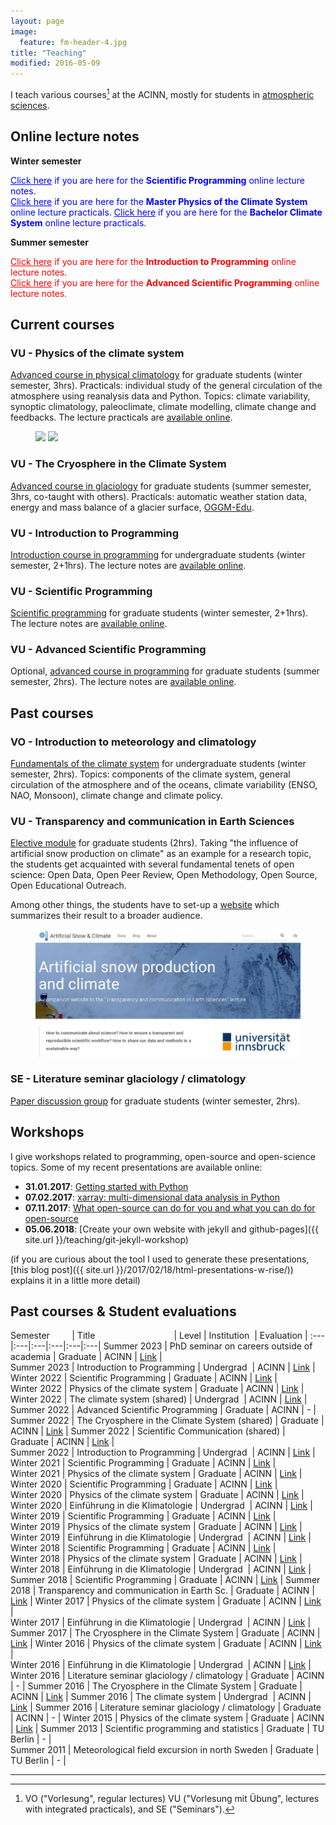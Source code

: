 ```yaml
---
layout: page
image:
  feature: fm-header-4.jpg
title: "Teaching"
modified: 2016-05-09
---
```


I teach various courses[^1] at the ACINN, mostly for students
in [atmospheric sciences](https://www.uibk.ac.at/acinn/studies/index.html.en).

## Online lecture notes

**Winter semester**

<a href="http://fabienmaussion.info/scientific_programming"  style="color:blue"> Click here</a> <font color="blue">if you are here for the <b>Scientific Programming</b> online lecture notes.</font> <br>
<a href="https://fabienmaussion.info/climate_system"  style="color:blue"> Click here</a> <font color="blue">if you are here for the <b>Master Physics of the Climate System</b> online lecture practicals.</font>
<a href="https://fabienmaussion.info/climate_practicals_bsc"  style="color:blue"> Click here</a> <font color="blue">if you are here for the <b>Bachelor Climate System</b> online lecture practicals.</font>

**Summer semester**

<a href="https://fabienmaussion.info/intro_to_programming"  style="color:red"> Click here</a> <font color="red">if you are here for the <b>Introduction to  Programming</b> online lecture notes.</font> <br>
<a href="https://fabienmaussion.info/advanced_programming"  style="color:red"> Click here</a> <font color="red">if you are here for the <b>Advanced Scientific Programming</b> online lecture notes.</font>

[^1]: VO ("Vorlesung", regular lectures) VU ("Vorlesung mit Übung", lectures with integrated practicals), and SE ("Seminars").

## Current courses

### VU - Physics of the climate system

[Advanced course in physical climatology](https://orawww.uibk.ac.at/public/lfuonline_lv.details?sem_id_in=15W&lvnr_id_in=707712)
for graduate students (winter semester, 3hrs). Practicals: individual
study of the general circulation of the atmosphere using reanalysis data and
Python.
Topics: climate variability, synoptic climatology, paleoclimate, climate modelling,
climate change and feedbacks.
The lecture practicals are [available online](http://fabienmaussion.info/climate_system/).

<figure class="half">
    <a href="/images/teaching/era-temp.jpg"><img src="/images/teaching/era-temp.jpg"></a>
    <a href="/images/teaching/era-ek.jpg"><img src="/images/teaching/era-ek.jpg"></a>
</figure>

### VU - The Cryosphere in the Climate System

[Advanced course in glaciology](https://orawww.uibk.ac.at/public/lfuonline_lv.details?sem_id_in=16S&lvnr_id_in=707711)
for graduate students (summer semester, 3hrs, co-taught with others).
Practicals: automatic weather station data, energy and mass
balance of a glacier surface, [OGGM-Edu](https://edu.oggm.org).

### VU - Introduction to Programming

[Introduction course in programming](https://lfuonline.uibk.ac.at/public/lfuonline_lv.details?sem_id_in=22S&lvnr_id_in=707638)
for undergraduate students (winter semester, 2+1hrs).
The lecture notes are [available online](http://fabienmaussion.info/intro_to_programming/).

### VU - Scientific Programming

[Scientific programming](https://orawww.uibk.ac.at/public/lfuonline_lv.details?sem_id_in=18S&lvnr_id_in=707716)
for graduate students (winter semester, 2+1hrs).
The lecture notes are [available online](http://fabienmaussion.info/scientific_programming/).

### VU - Advanced Scientific Programming

Optional, [advanced course in programming](https://lfuonline.uibk.ac.at/public/lfuonline_lv.details?sem_id_in=22S&lvnr_id_in=707833)
for graduate students (summer semester, 2hrs).
The lecture notes are [available online](http://fabienmaussion.info/advanced_programming/).

## Past courses

### VO - Introduction to meteorology and climatology

[Fundamentals of the climate system](https://orawww.uibk.ac.at/public/lfuonline_lv.details?sem_id_in=16W&lvnr_id_in=707606)
for undergraduate students (winter semester, 2hrs). Topics: components of the
climate system, general circulation of the atmosphere and of the oceans,
climate variability (ENSO, NAO, Monsoon), climate change and climate policy.

### VU - Transparency and communication in Earth Sciences

[Elective module](https://orawww.uibk.ac.at/public/lfuonline_lv.details?sem_id_in=18S&lvnr_id_in=707823)
for graduate students (2hrs). Taking "the influence of artificial snow production on climate" as an example for a research topic,
the students get acquainted with several
fundamental tenets of open science: Open Data, Open Peer Review, Open Methodology, Open Source, Open Educational Outreach.

Among other things, the students have to set-up a [website](https://transparency-lecture.github.io) which
summarizes their result to a broader audience.

<figure>
    <a href="https://transparency-lecture.github.io"><img src="/images/teaching/transp.jpg"></a>
</figure>

### SE - Literature seminar glaciology / climatology

[Paper discussion group](https://acinn-litsem.github.io/)
for graduate students (winter semester, 2hrs).


## Workshops

I give workshops related to programming, open-source and open-science
topics. Some of my recent presentations are available online:

- **31.01.2017**: [Getting started with Python](http://fabienmaussion.info/acinn_python_workshop/)
- **07.02.2017**: [xarray: multi-dimensional data analysis in Python](http://fabienmaussion.info/acinn_xarray_workshop)
- **07.11.2017**: [What open-source can do for you and what you can do for open-source](http://fabienmaussion.info/acinn_pres_os)
- **05.06.2018**: [Create your own website with jekyll and github-pages]({{ site.url }}/teaching/git-jekyll-workshop)

(if you are curious about the tool I used to generate these presentations,
[this blog post]({{ site.url }}/2017/02/18/html-presentations-w-rise/))
explains it in a little more detail)


## Past courses & Student evaluations

Semester&nbsp;&nbsp;&nbsp;&nbsp;&nbsp;&nbsp;&nbsp;&nbsp; | Title&nbsp;&nbsp;&nbsp;&nbsp;&nbsp;&nbsp;&nbsp;&nbsp;&nbsp;&nbsp;&nbsp;&nbsp;&nbsp;&nbsp;&nbsp;&nbsp;&nbsp;&nbsp;&nbsp;&nbsp;&nbsp;&nbsp;&nbsp;&nbsp;&nbsp;&nbsp;&nbsp;&nbsp;&nbsp;&nbsp;&nbsp; | Level | Institution&nbsp; | Evaluation |
:---|:---|:---|:---|:---|:---|
Summer 2023 | PhD seminar on careers outside of academia  | Graduate | ACINN | [<i class="fa fa-file-pdf-o" aria-hidden="true"></i> Link](/images/teaching/eval/2023SS_Career.pdf)  |  
Summer 2023 | Introduction to Programming | Undergrad&nbsp; | ACINN | [<i class="fa fa-file-pdf-o" aria-hidden="true"></i> Link](/images/teaching/eval/2023SS_InPro.pdf)  |  
Winter 2022 | Scientific Programming | Graduate | ACINN | [<i class="fa fa-file-pdf-o" aria-hidden="true"></i> Link](/images/teaching/eval/2022WS_SciPro.pdf)  |  
Winter 2022 | Physics of the climate system | Graduate | ACINN | [<i class="fa fa-file-pdf-o" aria-hidden="true"></i> Link](/images/teaching/eval/2022WS_PhyClim.pdf)  |  
Winter 2022 | The climate system (shared) | Undergrad&nbsp; | ACINN | [<i class="fa fa-file-pdf-o" aria-hidden="true"></i> Link](/images/teaching/eval/2022WS_BscClim.pdf)  |  
Summer 2022 | Advanced Scientific Programming | Graduate | ACINN | - |
Summer 2022 | The Cryosphere in the Climate System (shared) | Graduate | ACINN | [<i class="fa fa-file-pdf-o" aria-hidden="true"></i> Link](/images/teaching/eval/2022SS_Cryo.pdf)  |
Summer 2022 | Scientific Communication (shared) | Graduate | ACINN | [<i class="fa fa-file-pdf-o" aria-hidden="true"></i> Link](/images/teaching/eval/2022SS_PopUp.pdf)  |  
Summer 2022 | Introduction to Programming | Undergrad&nbsp; | ACINN | [<i class="fa fa-file-pdf-o" aria-hidden="true"></i> Link](/images/teaching/eval/2022SS_InPro.pdf)  |  
Winter 2021 | Scientific Programming | Graduate | ACINN | [<i class="fa fa-file-pdf-o" aria-hidden="true"></i> Link](/images/teaching/eval/2021WS_SciPro.pdf)  |  
Winter 2021 | Physics of the climate system | Graduate | ACINN | [<i class="fa fa-file-pdf-o" aria-hidden="true"></i> Link](/images/teaching/eval/2021WS_PhyClim.pdf)  |  
Winter 2020 | Scientific Programming | Graduate | ACINN | [<i class="fa fa-file-pdf-o" aria-hidden="true"></i> Link](/images/teaching/eval/2020WS_SciPro.pdf)  |  
Winter 2020 | Physics of the climate system | Graduate | ACINN | [<i class="fa fa-file-pdf-o" aria-hidden="true"></i> Link](/images/teaching/eval/2020WS_PhyClim.pdf)  |  
Winter 2020 | Einführung in die Klimatologie | Undergrad&nbsp; | ACINN | [<i class="fa fa-file-pdf-o" aria-hidden="true"></i> Link](/images/teaching/eval/2020WS_EKlim.pdf) |
Winter 2019 | Scientific Programming | Graduate | ACINN | [<i class="fa fa-file-pdf-o" aria-hidden="true"></i> Link](/images/teaching/eval/2019WS_SciPro.pdf)  |  
Winter 2019 | Physics of the climate system | Graduate | ACINN | [<i class="fa fa-file-pdf-o" aria-hidden="true"></i> Link](/images/teaching/eval/2019WS_PhyClim.pdf)  |  
Winter 2019 | Einführung in die Klimatologie | Undergrad&nbsp; | ACINN | [<i class="fa fa-file-pdf-o" aria-hidden="true"></i> Link](/images/teaching/eval/2019WS_EKlim.pdf) |
Winter 2018 | Scientific Programming | Graduate | ACINN | [<i class="fa fa-file-pdf-o" aria-hidden="true"></i> Link](/images/teaching/eval/2018WS_SciPro.pdf)  |  
Winter 2018 | Physics of the climate system | Graduate | ACINN | [<i class="fa fa-file-pdf-o" aria-hidden="true"></i> Link](/images/teaching/eval/2018WS_PhyClim.pdf)  |  
Winter 2018 | Einführung in die Klimatologie | Undergrad&nbsp; | ACINN | [<i class="fa fa-file-pdf-o" aria-hidden="true"></i> Link](/images/teaching/eval/2018WS_EKlim.pdf) |
Summer 2018 | Scientific Programming | Graduate | ACINN | [<i class="fa fa-file-pdf-o" aria-hidden="true"></i> Link](/images/teaching/eval/2018SS_SciPro.pdf) |
Summer 2018 | Transparency and communication in Earth Sc. | Graduate | ACINN | [<i class="fa fa-file-pdf-o" aria-hidden="true"></i> Link](/images/teaching/eval/2018SS_Transparency.pdf) |
Winter 2017 | Physics of the climate system | Graduate | ACINN | [<i class="fa fa-file-pdf-o" aria-hidden="true"></i> Link](/images/teaching/eval/2017WS_PhyClim.pdf) |  
Winter 2017 | Einführung in die Klimatologie | Undergrad&nbsp; | ACINN | [<i class="fa fa-file-pdf-o" aria-hidden="true"></i> Link](/images/teaching/eval/2017WS_EKlim.pdf) |
Summer 2017 | The Cryosphere in the Climate System | Graduate | ACINN | [<i class="fa fa-file-pdf-o" aria-hidden="true"></i> Link](/images/teaching/eval/2017SS_Cryo.pdf) |
Winter 2016 | Physics of the climate system | Graduate | ACINN | [<i class="fa fa-file-pdf-o" aria-hidden="true"></i> Link](/images/teaching/eval/2016WS_PhyClim.pdf) |  
Winter 2016 | Einführung in die Klimatologie | Undergrad&nbsp; | ACINN | [<i class="fa fa-file-pdf-o" aria-hidden="true"></i> Link](/images/teaching/eval/2016WS_EKlim.pdf) |  
Winter 2016 | Literature seminar glaciology / climatology | Graduate | ACINN | - |
Summer 2016 | The Cryosphere in the Climate System | Graduate | ACINN | [<i class="fa fa-file-pdf-o" aria-hidden="true"></i> Link](/images/teaching/eval/2016SS_Cryo.pdf) |
Summer 2016 | The climate system | Undergrad&nbsp; | ACINN | [<i class="fa fa-file-pdf-o" aria-hidden="true"></i> Link](/images/teaching/eval/2016SS_Klima.pdf) |
Summer 2016 | Literature seminar glaciology / climatology | Graduate | ACINN | - |
Winter 2015 | Physics of the climate system | Graduate | ACINN | [<i class="fa fa-file-pdf-o" aria-hidden="true"></i> Link](/images/teaching/eval/2015WS_PhyClim.pdf) |
Summer 2013 | Scientific programming and statistics | Graduate | TU Berlin | - |  
Summer 2011 | Meteorological field excursion in north Sweden | Graduate | TU Berlin | - |

<hr />
